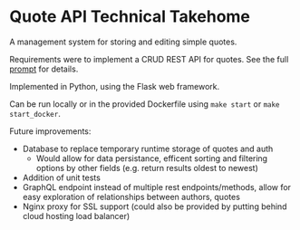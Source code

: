 # Quote API Technical Takehome

A management system for storing and editing simple quotes.

Requirements were to implement a CRUD REST API for quotes.  See the full [prompt](prompt.md) for details.

Implemented in Python, using the Flask web framework.

Can be run locally or in the provided Dockerfile using `make start` or `make start_docker`.

Future improvements:

- Database to replace temporary runtime storage of quotes and auth
  - Would allow for data persistance, efficent sorting and filtering options by other fields (e.g. return results oldest to newest)
- Addition of unit tests
- GraphQL endpoint instead of multiple rest endpoints/methods, allow for easy exploration of relationships between authors, quotes
- Nginx proxy for SSL support (could also be provided by putting behind cloud hosting load balancer)
